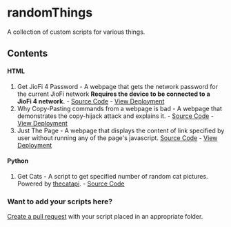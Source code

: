 # randomThings
A collection of custom scripts for various things.

## Contents
#### HTML

1. Get JioFi 4 Password - A webpage that gets the network password for the current JioFi network **Requires the device to be connected to a JioFi 4 network.** - [Source Code](https://github.com/nanna7077/randomThings/blob/main/html/getJiofi4Password.html) - [View Deployment](https://nanna7077.github.io/randomThings/html/getJiofi4Password)
2. Why Copy-Pasting commands from a webpage is bad - A webpage that demonstrates the copy-hijack attack and explains it. - [Source Code](https://github.com/nanna7077/randomThings/blob/main/html/whyCopyPastingCommandsFromWebIsBad.html)  - [View Deployment](https://nanna7077.github.io/randomThings/html/whyCopyPastingCommandsFromWebIsBad)
3. Just The Page - A webpage that displays the content of link specified by user without running any of the page's javascript. [Source Code](https://github.com/nanna7077/randomThings/blob/main/html/justThePage.html) - [View Deployment](https://nanna7077.github.io/randomThings/html/justThePage)

#### Python

1. Get Cats - A script to get specified number of random cat pictures. Powered by [thecatapi](https://thecatapi.com/). - [Source Code](https://github.com/nanna7077/randomThings/blob/main/python/getcats.py)

### Want to add your scripts here?

[Create a pull request](https://github.com/nanna7077/randomThings/pulls) with your script placed in an appropriate folder.
